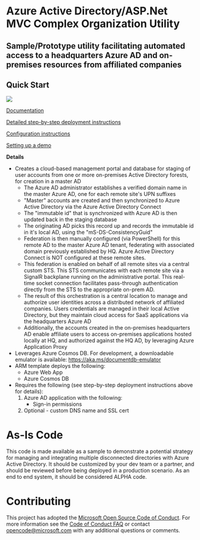 # Azure Active Directory/ASP.Net MVC Complex Organization Utility
## Sample/Prototype utility facilitating automated access to a headquarters Azure AD and on-premises resources from affiliated companies
## Quick Start

<a target="_blank" href="https://portal.azure.com/#create/Microsoft.Template/uri/https%3A%2F%2Fraw.githubusercontent.com%2FAzure-Samples%2Factive-directory-dotnet-web-ad-complex-org-utility%2Fmaster%2Fazuredeploy.json"><img src="http://azuredeploy.net/deploybutton.png"/></a>

[Documentation](./Docs/Help.md)

[Detailed step-by-step deployment instructions](./Docs/Setup.md)

[Configuration instructions](./Docs/Config.md)

[Setting up a demo](./Docs/DemoConfig.md)

__Details__
* Creates a cloud-based management portal and database for staging of user accounts from one or more on-premises Active Directory forests, for creation in a master AD
  * The Azure AD administrator establishes a verified domain name in the master Azure AD, one for each remote site's UPN suffixes
  * "Master" accounts are created and then synchronized to Azure Active Directory via the Azure Active Directory Connect
  * The "immutable id" that is synchronized with Azure AD is then updated back in the staging database
  * The originating AD picks this record up and records the immutable id in it's local AD, using the "mS-DS-ConsistencyGuid"
  * Federation is then manually configured (via PowerShell) for this remote AD to the master Azure AD tenant, federating with associated domain previously established by HQ. Azure Active Directory Connect is NOT configured at these remote sites.
  * This federation is enabled on behalf of all remote sites via a central custom STS. This STS communicates with each remote site via a SignalR backplane running on the administrative portal. This real-time socket connection facilitates pass-through authentication directly from the STS to the appropriate on-prem AD.
  * The result of this orchestration is a central location to manage and authorize user identities across a distributed network of affiliated companies. Users credentials are managed in their local Active Directory, but they maintain cloud access for SaaS applications via the headquarters Azure AD
  * Additionally, the accounts created in the on-premises headquarters AD enable affiliate users to access on-premises applications hosted locally at HQ, and authorized against the HQ AD, by leveraging Azure Application Proxy
* Leverages Azure Cosmos DB. For development, a downloadable emulator is available: https://aka.ms/documentdb-emulator
* ARM template deploys the following:
  * Azure Web App
  * Azure Cosmos DB
* Requires the following (see step-by-step deployment instructions above for details):
  1. Azure AD application with the following:
     * Sign-in permissions
  2. Optional - custom DNS name and SSL cert

# As-Is Code

This code is made available as a sample to demonstrate a potential strategy for managing and integrating multiple disconnected directories with Azure Active Directory. It should be customized by your dev team or a partner, and should be reviewed before being deployed in a production scenario. As an end to end system, it should be considered ALPHA code.

# Contributing

This project has adopted the [Microsoft Open Source Code of Conduct](https://opensource.microsoft.com/codeofconduct/). For more information see the [Code of Conduct FAQ](https://opensource.microsoft.com/codeofconduct/faq/) or contact [opencode@microsoft.com](mailto:opencode@microsoft.com) with any additional questions or comments.

